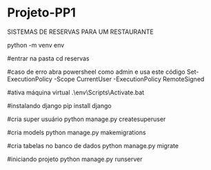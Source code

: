 # Projeto-PP1

SISTEMAS DE RESERVAS PARA UM RESTAURANTE

python -m venv env

#entrar na pasta
cd reservas

#caso de erro abra powersheel como admin e usa este código
Set-ExecutionPolicy -Scope CurrentUser -ExecutionPolicy RemoteSigned 

#ativa máquina virtual
.\env\Scripts\Activate\.bat

#instalando django
 pip install django

#cria super usuário
python manage.py createsuperuser

#cria models
python manage.py makemigrations

#cria tabelas no banco de dados
python manage.py migrate

#iniciando projeto
python manage.py runserver
